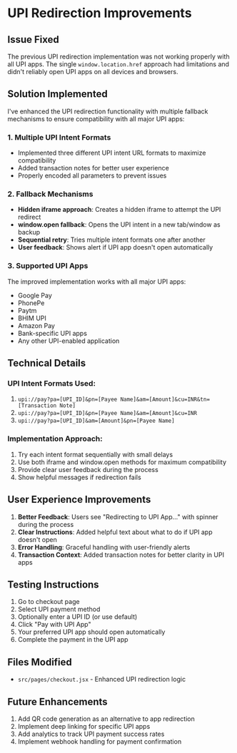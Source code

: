 # UPI Redirection Improvements

## Issue Fixed

The previous UPI redirection implementation was not working properly with all UPI apps. The single `window.location.href` approach had limitations and didn't reliably open UPI apps on all devices and browsers.

## Solution Implemented

I've enhanced the UPI redirection functionality with multiple fallback mechanisms to ensure compatibility with all major UPI apps:

### 1. Multiple UPI Intent Formats
- Implemented three different UPI intent URL formats to maximize compatibility
- Added transaction notes for better user experience
- Properly encoded all parameters to prevent issues

### 2. Fallback Mechanisms
- **Hidden iframe approach**: Creates a hidden iframe to attempt the UPI redirect
- **window.open fallback**: Opens the UPI intent in a new tab/window as backup
- **Sequential retry**: Tries multiple intent formats one after another
- **User feedback**: Shows alert if UPI app doesn't open automatically

### 3. Supported UPI Apps
The improved implementation works with all major UPI apps:
- Google Pay
- PhonePe
- Paytm
- BHIM UPI
- Amazon Pay
- Bank-specific UPI apps
- Any other UPI-enabled application

## Technical Details

### UPI Intent Formats Used:
1. `upi://pay?pa=[UPI_ID]&pn=[Payee Name]&am=[Amount]&cu=INR&tn=[Transaction Note]`
2. `upi://pay?pa=[UPI_ID]&pn=[Payee Name]&am=[Amount]&cu=INR`
3. `upi://pay?pa=[UPI_ID]&am=[Amount]&pn=[Payee Name]`

### Implementation Approach:
1. Try each intent format sequentially with small delays
2. Use both iframe and window.open methods for maximum compatibility
3. Provide clear user feedback during the process
4. Show helpful messages if redirection fails

## User Experience Improvements

1. **Better Feedback**: Users see "Redirecting to UPI App..." with spinner during the process
2. **Clear Instructions**: Added helpful text about what to do if UPI app doesn't open
3. **Error Handling**: Graceful handling with user-friendly alerts
4. **Transaction Context**: Added transaction notes for better clarity in UPI apps

## Testing Instructions

1. Go to checkout page
2. Select UPI payment method
3. Optionally enter a UPI ID (or use default)
4. Click "Pay with UPI App"
5. Your preferred UPI app should open automatically
6. Complete the payment in the UPI app

## Files Modified

- `src/pages/checkout.jsx` - Enhanced UPI redirection logic

## Future Enhancements

1. Add QR code generation as an alternative to app redirection
2. Implement deep linking for specific UPI apps
3. Add analytics to track UPI payment success rates
4. Implement webhook handling for payment confirmation
